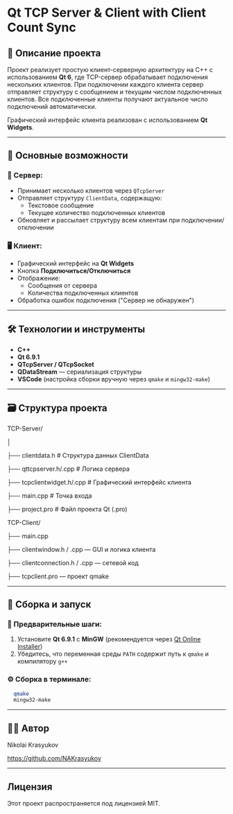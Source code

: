 # Qt TCP Server & Client with Client Count Sync

## 📌 Описание проекта

Проект реализует простую клиент-серверную архитектуру на C++ с использованием **Qt 6**, где TCP-сервер обрабатывает подключения нескольких клиентов. При подключении каждого клиента сервер отправляет структуру с сообщением и текущим числом подключенных клиентов. Все подключенные клиенты получают актуальное число подключений автоматически.

Графический интерфейс клиента реализован с использованием **Qt Widgets**.

---

## 🧩 Основные возможности

### 🔌 Сервер:
- Принимает несколько клиентов через `QTcpServer`
- Отправляет структуру `ClientData`, содержащую:
  - Текстовое сообщение
  - Текущее количество подключенных клиентов
- Обновляет и рассылает структуру всем клиентам при подключении/отключении

### 🖥️ Клиент:
- Графический интерфейс на **Qt Widgets**
- Кнопка **Подключиться/Отключиться**
- Отображение:
  - Сообщения от сервера
  - Количества подключенных клиентов
- Обработка ошибок подключения ("Сервер не обнаружен")

---

## 🛠️ Технологии и инструменты

- **C++**
- **Qt 6.9.1**
- **QTcpServer / QTcpSocket**
- **QDataStream** — сериализация структуры
- **VSCode** (настройка сборки вручную через `qmake` и `mingw32-make`)

---

## 🗃️ Структура проекта

  TCP-Server/
  
  │
  
  ├── clientdata.h # Структура данных ClientData
  
  ├── qttcpserver.h/.cpp # Логика сервера
  
  ├── tcpclientwidget.h/.cpp # Графический интерфейс клиента
  
  ├── main.cpp # Точка входа
  
  ├── project.pro # Файл проекта Qt (.pro)
  

  TCP-Client/
  
  ├── main.cpp
  
  ├── clientwindow.h / .cpp — GUI и логика клиента
  
  ├── clientconnection.h / .cpp — сетевой код
  
  ├── tcpclient.pro — проект qmake
  

---

## 🚀 Сборка и запуск

### 🔧 Предварительные шаги:
1. Установите **Qt 6.9.1** с **MinGW** (рекомендуется через [Qt Online Installer](https://www.qt.io/download))
2. Убедитесь, что переменная среды `PATH` содержит путь к `qmake` и компилятору `g++`

### ⚙️ Сборка в терминале:
```bash
  qmake
  mingw32-make
```

---

## 👨‍💻 Автор

Nikolai Krasyukov

https://github.com/NAKrasyukov

---

## Лицензия

Этот проект распространяется под лицензией MIT.
